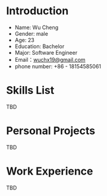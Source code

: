 # Introduction
- Name: Wu Cheng
- Gender: male
- Age: 23
- Education: Bachelor
- Major: Software Engineer
- Email：wuchx19@gmail.com
- phone number: +86 - 18154585061

# Skills List

TBD

# Personal Projects

TBD

# Work Experience

TBD